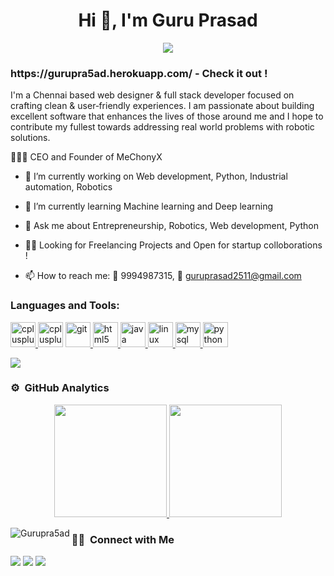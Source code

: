 ### <h1 align="center">Hi 👋, I'm Guru Prasad</h1>
<p align="center">
  <img src="https://komarev.com/ghpvc/?username=Gurupra5ad&color=yellow&style=flat">
</p>

<h3>https://gurupra5ad.herokuapp.com/ - Check it out !</h3>

<p>I'm a Chennai based web designer & full stack developer focused on crafting clean & user‑friendly experiences.
    I am passionate about building excellent software that enhances the lives of those around me and
    I hope to contribute my fullest towards addressing real world problems with robotic solutions.</p>

<p>👨🏽‍💼 CEO and Founder of MeChonyX</p>
      
- 🔭 I’m currently working on Web development, Python, Industrial automation, Robotics
- 🌱 I’m currently learning Machine learning and Deep learning
- 💬 Ask me about Entrepreneurship, Robotics, Web development, Python

- 🤙🏽 Looking for Freelancing Projects and Open for startup colloborations !

- 📫 How to reach me: 📲 9994987315, 📩 guruprasad2511@gmail.com

<h3 align="left">Languages and Tools:</h3>

<p align="left"> <a href="https://www.w3schools.com/cpp/" target="_blank"> <img src="https://user-images.githubusercontent.com/42747200/46140125-da084900-c26d-11e8-8ea7-c45ae6306309.png" alt="cplusplus" width="40" height="40"/> </a> <a href="https://www.w3schools.com/css/" target="_blank"> <img src="https://maxcdn.icons8.com/Share/icon/Logos/css31600.png" alt="cplusplus" width="40" height="40"/></a> <a href="https://git-scm.com/" target="_blank"> <img src="https://www.vectorlogo.zone/logos/git-scm/git-scm-icon.svg" alt="git" width="40" height="40"/> </a> <a href="https://www.w3.org/html/" target="_blank"> <img src="https://clipartcraft.com/images/html5-logo-circle.png" alt="html5" width="40" height="40"/> </a> <a href="https://www.java.com" target="_blank"> <img src="https://freepngimg.com/thumb/java/6-2-java-png-image-thumb.png" alt="java" width="40" height="40"/> </a> <a href="https://www.linux.org/" target="_blank"> <img src="https://s3.amazonaws.com/freebiesupply/large/2x/linux-logo-png-transparent.png" alt="linux" width="40" height="40"/> </a> <a href="https://www.mysql.com/" target="_blank"> <img src="https://cdn.freebiesupply.com/logos/large/2x/mysql-5-logo-png-transparent.png" alt="mysql" width="40" height="40"/> </a> <a href="https://www.python.org" target="_blank"> <img src="https://cdn.freebiesupply.com/logos/large/2x/python-5-logo-png-transparent.png" alt="python" width="40" height="40"/> </a> </p>

![](https://github-profile-summary-cards.vercel.app/api/cards/most-commit-language?username=Gurupra5ad&theme=monokai)

### ⚙️ &nbsp;GitHub Analytics

<p align="center">
<a href="https://github.com/Gurupra5ad">
  <img height="180em" src="https://github-readme-stats-eight-theta.vercel.app/api?username=Gurupra5ad&show_icons=true&theme=radical&include_all_commits=true&count_private=true"/>
  <img height="180em" src="https://github-readme-stats-eight-theta.vercel.app/api/top-langs/?username=Gurupra5ad&layout=compact&langs_count=8&theme=radical"/>
</a>
</p>
<p align="center"><img align="left" src="https://github-readme-streak-stats.herokuapp.com/?user=Gurupra5ad&theme=radical" alt="Gurupra5ad" /></p>

### 🤝🏻 &nbsp;Connect with Me

<p>
<!-- <a href="https://gurupra5ad.herokuapp.com/"><img src="https://img.shields.io/badge/-adityavsingh.com-3423A6?style=for-the-badge&logo=Google-Chrome&logoColor=white"/></a> -->
<a href="https://linkedin.com/in/gurupra5ad"><img src="https://img.shields.io/badge/-Gurupra5ad-0077B5?style=flat&logo=Linkedin&logoColor=white"/></a>
<a href="mailto:guruprasad2511@gmail.com"><img src="https://img.shields.io/badge/-guruprasad2511@gmail.com-D14836?style=flat&logo=Gmail&logoColor=white"/></a>
<a href="https://www.instagram.com/__itz_guru_here__/"><img src="https://img.shields.io/badge/-@Gurupra5ad-1877F2?style=flat&logo=Instagram&logoColor=white"/></a>
</p>
